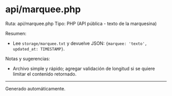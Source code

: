 # api/marquee.php

Ruta: api/marquee.php
Tipo: PHP (API pública - texto de la marquesina)

Resumen:
- Lee `storage/marquee.txt` y devuelve JSON: `{marquee: 'texto', updated_at: TIMESTAMP}`.

Notas y sugerencias:
- Archivo simple y rápido; agregar validación de longitud si se quiere limitar el contenido retornado.

---
Generado automáticamente.